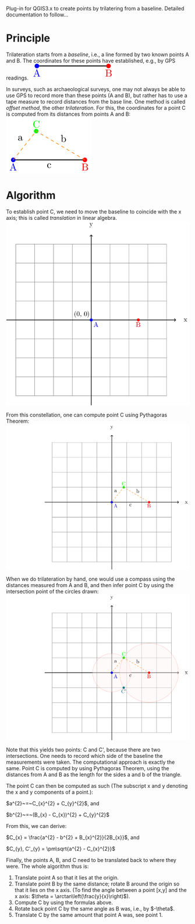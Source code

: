 Plug-in for QGIS3.x to create points by trilatering from a baseline. Detailed documentation to follow...

<h1>Principle</h1>
<p>
Trilateration starts from a <i>baseline</i>, i.e., a line formed by two known points A and B. The coordinates for these points have established, e.g., by GPS readings.
<img src="img/pre1.png" alt="Image of a baseline, i.e., two points A and B connected by a line.">
</p>

<p>In surveys, such as archaeological surveys, one may not always be able to use GPS to record more than these points (A and B), but rather has to use a tape measure to record distances from the base line. One method is called <i>offset method</i>, the other <i>trilateration</i>. For this, the coordinates for a point C is computed from its distances from points A and B:
<img src="img/pre2.png" alt="Image of a triangle formed by three points A, B and C.">
</p>

<h1>Algorithm</h1>
<p>To establish point C, we need to move the baseline to coincide with the x axis; this is called <i>translation</i> in linear algebra.
<img src="img/step1.png" alt="Image of a coordinate system, with point A at the origin and point B on the x axis.">
</p>

<p>From this constellation, one can compute point C using Pythagoras Theorem:
<img src="img/step2.png" alt="Image of a coordinate system, with point A, B and C forming a triangle on the x axis.">
</p>

<p>When we do trilateration by hand, one would use a compass using the distances measured from A and B, and then infer point C by using the intersection point of the circles drawn:
<img src="img/step3.png" alt="Image of a coordinate system, with point A, B and C forming a triangle on the x axis, and circles formed around A and B.">
</p>

<p>Note that this yields two points: C and C', because there are two intersections. One needs to record which side of the baseline the measurements were taken. The computational approach is exactly the same. Point C is computed by using Pythagoras Theorem, using the distances from A and B as the length for the sides a and b of the triangle.</p>

<p>The point C can then be computed as such (The subscript x and y denoting the x and y components of a point.):</p>

<p>$a^{2}~=~C_{x}^{2} + C_{y}^{2}$, and</p>
<p>$b^{2}~=~(B_{x} - C_{x})^{2} + C_{y}^{2}$</p>

<p>From this, we can derive:</p>
<p>$C_{x} = \frac{a^{2} - b^{2} + B_{x}^{2}}{2B_{x}}$, and</p>
<p>$C_{y}, C'_{y} = \pm\sqrt{a^{2} - C_{x}^{2}}$</p>

<p>Finally, the points A, B, and C need to be translated back to where they were. The whole algorithm thus is:</p>

<ol>
   <li>Translate point A so that it lies at the origin.</li>
   <li>Translate point B by the same distance; rotate B around the origin so that it lies on the x axis. (To find the angle between a point [x,y] and the x axis: $\theta = \arctan\left(\frac{y}{x}\right)$).</li>
   <li>Compute C by using the formulas above.</li>
   <li>Rotate back point C by the same angle as B was, i.e., by $-\theta$.</li>
   <li>Translate C by the same amount that point A was, see point 1.</li>
</ol>
